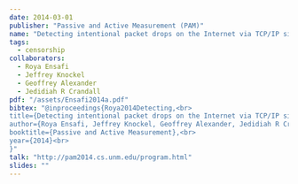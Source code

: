 ```yaml
---
date: 2014-03-01
publisher: "Passive and Active Measurement (PAM)"
name: "Detecting intentional packet drops on the Internet via TCP/IP side channels"
tags:
  - censorship
collaborators:
  - Roya Ensafi
  - Jeffrey Knockel
  - Geoffrey Alexander
  - Jedidiah R Crandall
pdf: "/assets/Ensafi2014a.pdf"
bibtex: "@inproceedings{Roya2014Detecting,<br>
title={Detecting intentional packet drops on the Internet via TCP/IP side channels},<br>
author={Roya Ensafi, Jeffrey Knockel, Geoffrey Alexander, Jedidiah R Crandall},<br>
booktitle={Passive and Active Measurement},<br>
year={2014}<br>
}"
talk: "http://pam2014.cs.unm.edu/program.html"
slides: ""
---
```

